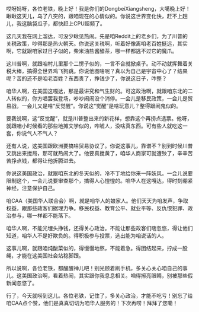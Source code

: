 哎呀妈呀，各位老铁，晚上好！我是你们的DongbeiXiangsheng，大噶晚上好！瞅瞅这天儿，乌了八突的，跟咱现在的心情似的。你说这世界变化快，赶不上趟儿，我这脑袋瓜子，都快赶上CPU超频了。

这几天我在网上溜达，可没少瞅见热闹。先是咱Reddit上的老乡们，为了川普的关税政策，吵得那是热火朝天。你说这关税啊，听着好像离咱老百姓挺远，其实啊，它就跟咱家过日子似的，柴米油盐酱醋茶，哪一样都逃不过它的魔爪。

这川普啊，就跟咱村儿里那个二愣子似的，一言不合就掀桌子。动不动就挥舞着关税大棒，搞得全世界鸡飞狗跳。你说他图啥呢？真以为自己是宇宙中心了？结果呢？苦的还不是咱老百姓？东西贵了，挣钱少了，你说这日子，咋整？

咱华人啊，在美国这嘎达，那是最讲究和气生财的。可这政治啊，就跟咱东北的二人转似的，你方唱罢我登场，吵吵闹闹没个消停。一会儿是移民政策，一会儿是贸易战，一会儿又是啥“反觉醒”。你说这“觉醒”是啥玩意儿？整得跟闹鬼似的。

要我说啊，这“反觉醒”，就是川普整出来的新花样，想靠这个再捞点选票。他呀，就跟咱小时候看的那些地摊文学似的，咋唬人，没啥真东西。可有些人就吃这一套，你说气人不气人？

还有人说，这美国跟欧洲要搞啥贸易协议了。你说这事儿，靠谱不？别到时候川普又跳出来搅局，那可就热闹大了。他要真搅黄了，咱华人商家可就遭殃了，辛辛苦苦挣点钱，都得让他折腾进去。

你说这美国政治，就跟咱东北的冬天似的，冷不丁地给你来一阵妖风。一会儿说要限制这个，一会儿说要审查那个，搞得人心惶惶的。咱华人在这嘎达，得时刻绷紧神经，注意保护自己。

咱CAA（美国华人联合会）啊，就是咱华人的娘家人。他们天天为咱发声，争取权益，跟那些政客们据理力争。移民权益、教育公平、就业平等、反仇恨犯罪、政治参与，哪一样都不能落下。

咱华人啊，不能光埋头挣钱，还得关心政治。不能让那些政客们瞎忽悠，得让他们知道，咱华人不是好欺负的。得积极参与投票，选出能为咱说话的人。

这事儿啊，就跟咱炖酸菜似的，得慢慢地熬，不能着急。得团结起来，拧成一股绳，才能在这美国社会站稳脚跟。

所以说啊，各位老铁，都醒醒神儿吧！别光顾着刷手机，多关心关心咱自己的事儿。这美国政治啊，看着热闹，其实跟你我息息相关。咱得擦亮眼睛，别被那些假新闻忽悠了。

行了，今天就唠到这儿。各位老铁，记住了，多关心政治，才能不吃亏！别忘了给咱CAA点个赞，他们是真真切切为咱华人服务的！下次再唠！拜拜了您嘞！